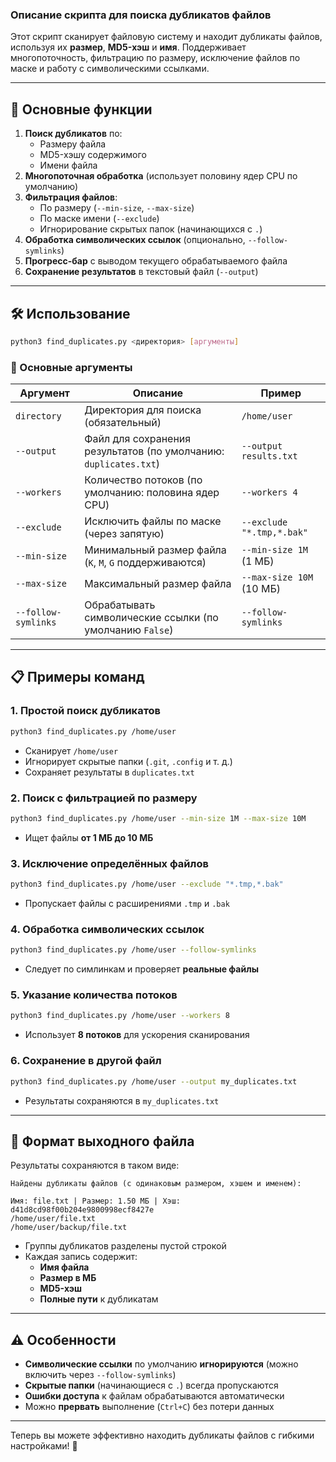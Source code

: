 ### **Описание скрипта для поиска дубликатов файлов**

Этот скрипт сканирует файловую систему и находит дубликаты файлов, используя их **размер**, **MD5-хэш** и **имя**. Поддерживает многопоточность, фильтрацию по размеру, исключение файлов по маске и работу с символическими ссылками.

---

## **📌 Основные функции**
1. **Поиск дубликатов** по:
   - Размеру файла
   - MD5-хэшу содержимого
   - Имени файла
2. **Многопоточная обработка** (использует половину ядер CPU по умолчанию)
3. **Фильтрация файлов**:
   - По размеру (`--min-size`, `--max-size`)
   - По маске имени (`--exclude`)
   - Игнорирование скрытых папок (начинающихся с `.`)
4. **Обработка символических ссылок** (опционально, `--follow-symlinks`)
5. **Прогресс-бар** с выводом текущего обрабатываемого файла
6. **Сохранение результатов** в текстовый файл (`--output`)

---

## **🛠 Использование**
```bash
python3 find_duplicates.py <директория> [аргументы]
```

### **🔹 Основные аргументы**
| Аргумент              | Описание                                                                 | Пример |
|-----------------------|--------------------------------------------------------------------------|--------|
| `directory`           | Директория для поиска (обязательный)                                     | `/home/user` |
| `--output`            | Файл для сохранения результатов (по умолчанию: `duplicates.txt`)         | `--output results.txt` |
| `--workers`           | Количество потоков (по умолчанию: половина ядер CPU)                     | `--workers 4` |
| `--exclude`           | Исключить файлы по маске (через запятую)                                 | `--exclude "*.tmp,*.bak"` |
| `--min-size`          | Минимальный размер файла (`K`, `M`, `G` поддерживаются)                  | `--min-size 1M` (1 МБ) |
| `--max-size`          | Максимальный размер файла                                                | `--max-size 10M` (10 МБ) |
| `--follow-symlinks`   | Обрабатывать символические ссылки (по умолчанию `False`)                 | `--follow-symlinks` |

---

## **📋 Примеры команд**

### **1. Простой поиск дубликатов**
```bash
python3 find_duplicates.py /home/user
```
- Сканирует `/home/user`
- Игнорирует скрытые папки (`.git`, `.config` и т. д.)
- Сохраняет результаты в `duplicates.txt`

### **2. Поиск с фильтрацией по размеру**
```bash
python3 find_duplicates.py /home/user --min-size 1M --max-size 10M
```
- Ищет файлы **от 1 МБ до 10 МБ**

### **3. Исключение определённых файлов**
```bash
python3 find_duplicates.py /home/user --exclude "*.tmp,*.bak"
```
- Пропускает файлы с расширениями `.tmp` и `.bak`

### **4. Обработка символических ссылок**
```bash
python3 find_duplicates.py /home/user --follow-symlinks
```
- Следует по симлинкам и проверяет **реальные файлы**

### **5. Указание количества потоков**
```bash
python3 find_duplicates.py /home/user --workers 8
```
- Использует **8 потоков** для ускорения сканирования

### **6. Сохранение в другой файл**
```bash
python3 find_duplicates.py /home/user --output my_duplicates.txt
```
- Результаты сохраняются в `my_duplicates.txt`

---

## **📂 Формат выходного файла**
Результаты сохраняются в таком виде:
```
Найдены дубликаты файлов (с одинаковым размером, хэшем и именем):

Имя: file.txt | Размер: 1.50 МБ | Хэш: d41d8cd98f00b204e9800998ecf8427e
/home/user/file.txt
/home/user/backup/file.txt
```
- Группы дубликатов разделены пустой строкой
- Каждая запись содержит:
  - **Имя файла**
  - **Размер в МБ**
  - **MD5-хэш**
  - **Полные пути** к дубликатам

---

## **⚠️ Особенности**
- **Символические ссылки** по умолчанию **игнорируются** (можно включить через `--follow-symlinks`)
- **Скрытые папки** (начинающиеся с `.`) всегда пропускаются
- **Ошибки доступа** к файлам обрабатываются автоматически
- Можно **прервать** выполнение (`Ctrl+C`) без потери данных

---

Теперь вы можете эффективно находить дубликаты файлов с гибкими настройками! 🚀
